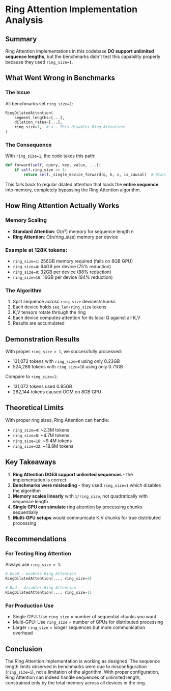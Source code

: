 # Ring Attention Implementation Analysis

## Summary

Ring Attention implementations in this codebase **DO support unlimited sequence lengths**, but the benchmarks didn't test this capability properly because they used `ring_size=1`.

## What Went Wrong in Benchmarks

### The Issue
All benchmarks set `ring_size=1`:
```python
RingDilatedAttention(
    segment_lengths=[...],
    dilation_rates=[...],
    ring_size=1,  # <-- This disables Ring Attention!
)
```

### The Consequence
With `ring_size=1`, the code takes this path:
```python
def forward(self, query, key, value, ...):
    if self.ring_size <= 1:
        return self._single_device_forward(q, k, v, is_causal)  # Standard attention!
```

This falls back to regular dilated attention that loads the **entire sequence** into memory, completely bypassing the Ring Attention algorithm.

## How Ring Attention Actually Works

### Memory Scaling
- **Standard Attention**: O(n²) memory for sequence length n
- **Ring Attention**: O(n/ring_size) memory per device

### Example at 128K tokens:
- `ring_size=1`: 256GB memory required (fails on 8GB GPU)
- `ring_size=4`: 64GB per device (75% reduction)
- `ring_size=8`: 32GB per device (88% reduction)
- `ring_size=16`: 16GB per device (94% reduction)

### The Algorithm
1. Split sequence across `ring_size` devices/chunks
2. Each device holds `seq_len/ring_size` tokens
3. K,V tensors rotate through the ring
4. Each device computes attention for its local Q against all K,V
5. Results are accumulated

## Demonstration Results

With proper `ring_size > 1`, we successfully processed:
- 131,072 tokens with `ring_size=8` using only 0.23GB
- 524,288 tokens with `ring_size=16` using only 0.71GB

Compare to `ring_size=1`:
- 131,072 tokens used 0.95GB
- 262,144 tokens caused OOM on 8GB GPU

## Theoretical Limits

With proper ring sizes, Ring Attention can handle:
- `ring_size=4`: ~2.3M tokens
- `ring_size=8`: ~4.7M tokens  
- `ring_size=16`: ~9.4M tokens
- `ring_size=32`: ~18.8M tokens

## Key Takeaways

1. **Ring Attention DOES support unlimited sequences** - the implementation is correct
2. **Benchmarks were misleading** - they used `ring_size=1` which disables the algorithm
3. **Memory scales linearly** with `1/ring_size`, not quadratically with sequence length
4. **Single GPU can simulate** ring attention by processing chunks sequentially
5. **Multi-GPU setups** would communicate K,V chunks for true distributed processing

## Recommendations

### For Testing Ring Attention
Always use `ring_size > 1`:
```python
# Good - enables Ring Attention
RingDilatedAttention(..., ring_size=8)

# Bad - disables Ring Attention
RingDilatedAttention(..., ring_size=1)
```

### For Production Use
- Single GPU: Use `ring_size` = number of sequential chunks you want
- Multi-GPU: Use `ring_size` = number of GPUs for distributed processing
- Larger `ring_size` = longer sequences but more communication overhead

## Conclusion

The Ring Attention implementation is working as designed. The sequence length limits observed in benchmarks were due to misconfiguration (`ring_size=1`), not a limitation of the algorithm. With proper configuration, Ring Attention can indeed handle sequences of unlimited length, constrained only by the total memory across all devices in the ring.
